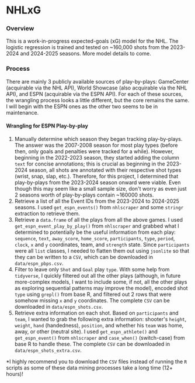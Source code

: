 # NHLxG

### Overview

This is a work-in-progress expected-goals (xG) model for the NHL. The logistic 
regression is trained and tested on ~160,000 shots from the 2023-2024 and 
2024-2025 seasons. More model details to come.

### Process

There are mainly 3 publicly available sources of play-by-plays: GameCenter 
(acquirable via the NHL API), World Showcase (also acquirable via the NHL API), 
and ESPN (acquirable via the ESPN API). For each of these sources, the wrangling 
process looks a little different, but the core remains the same. I will begin 
with the ESPN ones as the other two seems to be in maintenance.

#### Wrangling for ESPN Play-by-play

1. Manually determine which season they began tracking play-by-plays. The answer 
was the 2007-2008 season for most play types (before then, only goals and 
penalties were tracked for a while). However, beginning in the 2022-2023 
season, they started adding the column `text` for concise annotations; this is 
crucial as beginning in the 2023-2024 season, all shots are annotated with their 
respective shot types (wrist, snap, slap, etc.). Therefore, for this project, I 
determined that play-by-plays from the 2023-2024 season onward were viable. Even 
though this may seem like a small sample size, don't worry as even just 2 
seasons worth of play-by-plays contain ~160000 shots.
2. Retrieve a list of all the Event IDs from the 2023-2024 to 2024-2025 
seasons. I used `get_espn_events()` from `nhlscraper` and some `stringr` 
extraction to retrieve them.
3. Retrieve a `data.frame` of all the plays from all the above games. I used 
`get_espn_event_play_by_play()` from `nhlscraper` and grabbed what I determined 
to potentially be the useful information from each play: `sequence`, `text`, 
`away_score`, `home_score`, `participants`, `type`, `period`, `clock`, `x` and 
`y` coordinates, team, and `strength` state. Since `participants` were all 
`list` classes, I needed to flatten them out using `jsonlite` so that they can 
be written to a `CSV`, which can be downloaded in `data/espn_pbps.csv`.
4. Filter to leave only `Shot` and `Goal` play `type`. With some help from 
`tidyverse`, I quickly filtered out all the other plays (although, in future 
more-complex models, I want to include some, if not, all the other plays as 
exploring sequential patterns may improve the model), encoded shot `type` using
`grepl()` from base R, and filtered out 2 rows that were somehow missing `x` and 
`y` coordinates. The complete `CSV` can be downloaded in `data/espn_shots.csv`.
5. Retrieve extra information on each shot. Based on `participants` and `team`, 
I wanted to grab the following extra information: shooter's `height`, `weight`, 
`hand` (handedness), `position`, and whether his `team` was home, away, or other 
(neutral site). I used `get_espn_athlete()` and `get_espn_event()` from 
`nhlscraper` and `case_when()` (switch-case) from base R to handle these. The 
complete `CSV` can be downloaded in `data/espn_shots_extra.csv`.

*I highly recommend you to download the `CSV` files instead of running the `R` 
scripts as some of these data mining processes take a long time (12+ hours)!

